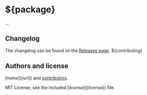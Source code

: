 # ${package}

...

## Changelog

The changelog can be found on the [Releases page](${github}/releases).
${contributing}
## Authors and license

[${name}](${url}) and [contributors](${github}/graphs/contributors).

MIT License, see the included [${license}](${license}) file.
